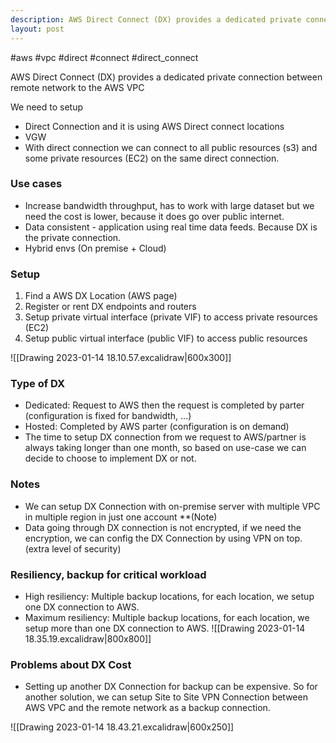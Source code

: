 ```yaml
---
description: AWS Direct Connect (DX) provides a dedicated private connection between remote network to the AWS VPC
layout: post
---
```

#aws #vpc #direct #connect #direct_connect

AWS Direct Connect (DX) provides a dedicated private connection between remote network to the AWS VPC

We need to setup
- Direct Connection and it is using AWS Direct connect locations
- VGW
- With direct connection we can connect to all public resources (s3) and some private resources (EC2) on the same direct connection.

### Use cases
- Increase bandwidth throughput, has to work with large dataset but we need the cost is lower, because it does go over public internet.
- Data consistent - application using real time data feeds. Because DX is the private connection.
- Hybrid  envs (On premise + Cloud)

### Setup
1. Find a AWS DX Location (AWS page)
2. Register or rent DX endpoints and routers
3. Setup private virtual interface (private VIF)  to access private resources (EC2)
4. Setup public virtual interface (public VIF) to access public resources

![[Drawing 2023-01-14 18.10.57.excalidraw|600x300]]


### Type of DX
- Dedicated: Request to AWS then the request is completed by parter (configuration is fixed for bandwidth, ...)
- Hosted: Completed by AWS parter (configuration is on demand)
- The time to setup DX connection from we request to AWS/partner is always taking longer than one  month, so based on use-case we can decide to choose to implement DX or not.

### Notes
- We can setup DX Connection with on-premise server with multiple VPC in multiple region in just one account **(Note)
- Data going through DX connection is not encrypted, if we need the encryption, we can config the DX Connection by using VPN on top. (extra level of security)

### Resiliency, backup for critical workload
- High resiliency: Multiple backup locations, for each location, we setup one DX connection to AWS.
- Maximum resiliency:  Multiple backup locations, for each location, we setup more than one DX connection to AWS.
![[Drawing 2023-01-14 18.35.19.excalidraw|800x800]]


### Problems about DX Cost
- Setting up another DX Connection for backup can be expensive. So for another solution, we can setup Site to Site VPN Connection between AWS VPC and the remote network as a backup connection.

![[Drawing 2023-01-14 18.43.21.excalidraw|600x250]]

